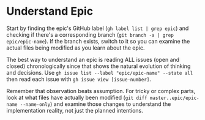# Understand Epic

Start by finding the epic's GitHub label (`gh label list | grep epic`) and checking if there's a corresponding branch (`git branch -a | grep epic/epic-name`). If the branch exists, switch to it so you can examine the actual files being modified as you learn about the epic.

The best way to understand an epic is reading ALL issues (open and closed) chronologically since that shows the natural evolution of thinking and decisions. Use `gh issue list --label "epic/epic-name" --state all` then read each issue with `gh issue view [issue-number]`.

Remember that observation beats assumption. For tricky or complex parts, look at what files have actually been modified (`git diff master..epic/epic-name --name-only`) and examine those changes to understand the implementation reality, not just the planned intentions.